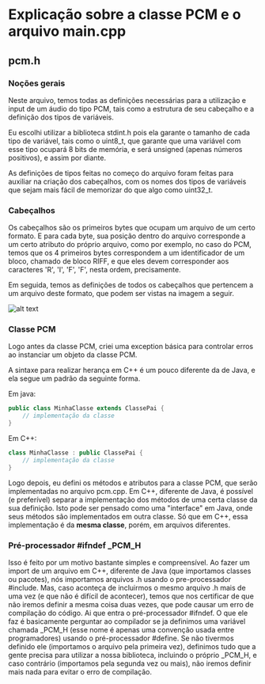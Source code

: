 # Explicação sobre a classe PCM e o arquivo main.cpp

## pcm.h

### Noções gerais

Neste arquivo, temos todas as definições necessárias para a utilização e input de um áudio do tipo PCM, tais como a estrutura de seu cabeçalho e a definição dos tipos de variáveis.

Eu escolhi utilizar a biblioteca stdint.h pois ela garante o tamanho de cada tipo de variável, tais como o uint8\_t, que garante que uma variável com esse tipo ocupará 8 bits de memória, e será unsigned (apenas números positivos), e assim por diante.

As definições de tipos feitas no começo do arquivo foram feitas para auxiliar na criação dos cabeçalhos, com os nomes dos tipos de variáveis que sejam mais fácil de memorizar do que algo como uint32\_t.

### Cabeçalhos

Os cabeçalhos são os primeiros bytes que ocupam um arquivo de um certo formato. E para cada byte, sua posição dentro do arquivo corresponde a um certo atributo do próprio arquivo, como por exemplo, no caso do PCM, temos que os 4 primeiros bytes correspondem a um identificador de um bloco, chamado de bloco RIFF, e que eles devem corresponder aos caracteres 'R', 'I', 'F', 'F', nesta ordem, precisamente.

Em seguida, temos as definições de todos os cabeçalhos que pertencem a um arquivo deste formato, que podem ser vistas na imagem a seguir.

![alt text](http://soundfile.sapp.org/doc/WaveFormat/wav-sound-format.gif)

### Classe PCM

Logo antes da classe PCM, criei uma exception básica para controlar erros ao instanciar um objeto da classe PCM.

A sintaxe para realizar herança em C++ é um pouco diferente da de Java, e ela segue um padrão da seguinte forma.

Em java:
```java
public class MinhaClasse extends ClassePai {
	// implementação da classe
}
```

Em C++:
```cpp
class MinhaClasse : public ClassePai {
	// implementação da classe
}
```

Logo depois, eu defini os métodos e atributos para a classe PCM, que serão implementadas no arquivo pcm.cpp. Em C++, diferente de Java, é possível (e preferível) separar a implementação dos métodos de uma certa classe da sua definição. Isto pode ser pensado como uma "interface" em Java, onde seus métodos são implementados em outra classe. Só que em C++, essa implementação é da **mesma classe**, porém, em arquivos diferentes.

### Pré-processador \#ifndef \_PCM\_H

Isso é feito por um motivo bastante simples e compreensível. Ao fazer um import de um arquivo em C++, diferente de Java (que importamos classes ou pacotes), nós importamos arquivos .h usando o pre-processador #include. Mas, caso aconteça de incluirmos o mesmo arquivo .h mais de uma vez (e que não é difícil de acontecer), temos que nos certificar de que não iremos definir a mesma coisa duas vezes, que pode causar um erro de compilação do código. Ai que entra o pré-processador #ifndef. O que ele faz é basicamente perguntar ao compilador se ja definimos uma variável chamada \_PCM\_H (esse nome é apenas uma convenção usada entre programadores) usando o pré-processador #define. Se não tivermos definido ele (importamos o arquivo pela primeira vez), definimos tudo que a gente precisa para utilizar a nossa biblioteca, incluindo o próprio \_PCM\_H, e caso contrário (importamos pela segunda vez ou mais), não iremos definir mais nada para evitar o erro de compilação.
